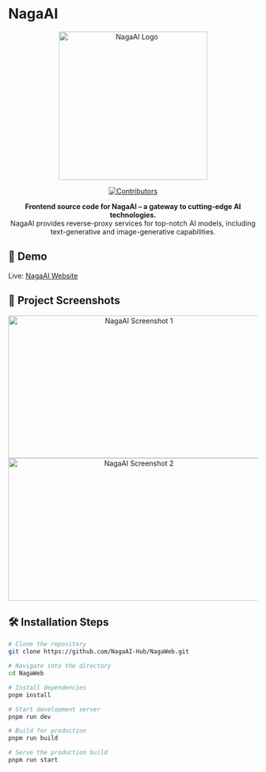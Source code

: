 # NagaAI

<p align="center">
  <img src="https://codingee.com/wp-content/uploads/2021/01/artificial-intelligence.png" alt="NagaAI Logo" width="300px">
</p>

<p align="center">
  <a href="https://github.com/NagaAI-Hub/NagaWeb">
    <img src="https://img.shields.io/github/contributors/NagaAI-Hub/NagaWeb" alt="Contributors">
  </a>
</p>

<p align="center">
  <strong>Frontend source code for NagaAI – a gateway to cutting-edge AI technologies.</strong><br>
  NagaAI provides reverse-proxy services for top-notch AI models, including text-generative and image-generative capabilities.
</p>

## 🚀 Demo

Live: [NagaAI Website](https://naga.ac/)

## 📸 Project Screenshots

<p align="center">
  <img src="https://i.imgur.com/zphrJ2M.png" alt="NagaAI Screenshot 1" width="512" height="288">
  <img src="https://i.imgur.com/N3wnVrB.png" alt="NagaAI Screenshot 2" width="512" height="288">
</p>

## 🛠️ Installation Steps

```bash
# Clone the repository
git clone https://github.com/NagaAI-Hub/NagaWeb.git

# Navigate into the directory
cd NagaWeb

# Install dependencies
pnpm install

# Start development server
pnpm run dev

# Build for production
pnpm run build

# Serve the production build
pnpm run start
```
